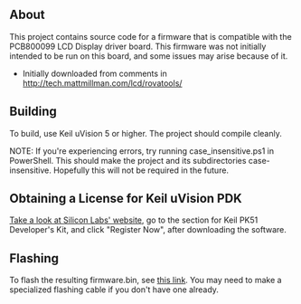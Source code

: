 ## About
This project contains source code for a firmware that is compatible with the PCB800099 LCD Display driver board. This firmware was not initially intended to be run on this board, and some issues may arise because of it.
* Initially downloaded from comments in http://tech.mattmillman.com/lcd/rovatools/

## Building
To build, use Keil uVision 5 or higher. The project should compile cleanly.

NOTE: If you're experiencing errors, try running case_insensitive.ps1 in PowerShell. This should make the project and its subdirectories case-insensitive. Hopefully this will not be required in the future.

## Obtaining a License for Keil uVision PDK
[Take a look at Silicon Labs' website](https://www.silabs.com/products/development-tools/software/8-bit-8051-microcontroller-software#keil), go to the section for Keil PK51 Developer's Kit, and click "Register Now", after downloading the software.

## Flashing
To flash the resulting firmware.bin, see [this link](http://tech.mattmillman.com/lcd/rovatools). You may need to make a specialized flashing cable if you don't have one already.
